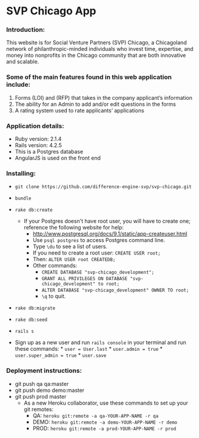 # SVP Chicago App

### Introduction:

This website is for Social Venture Partners (SVP) Chicago, a Chicagoland network of philanthropic-minded individuals who invest time, expertise, and money into nonprofits in the Chicago community that are both innovative and scalable.

### Some of the main features found in this web application include:

1.  Forms (LOI) and (RFP) that takes in the company applicant’s information
2.  The ability for an Admin to add and/or edit questions in the forms
3.  A rating system used to rate applicants’ applications

### Application details:

* Ruby version: 2.1.4
* Rails version: 4.2.5
* This is a Postgres database
* AngularJS is used on the front end

### Installing:

* `git clone https://github.com/difference-engine-svp/svp-chicago.git`
* `bundle`
* `rake db:create`
    * If your Postgres doesn't have root user, you will have to create one; reference the following website for help:
        * http://www.postgresql.org/docs/9.1/static/app-createuser.html
        * Use `psql postgres` to access Postgres command line.
        * Type `\du` to see a list of users.
        * If you need to create a root user: `CREATE USER root;`
        * Then: `ALTER USER root CREATEDB;`
        * Other commands:
            * `CREATE DATABASE "svp-chicago_development";`
            * `GRANT ALL PRIVILEGES ON DATABASE "svp-chicago_development" to root;`
            * `ALTER DATABASE "svp-chicago_development" OWNER TO root;`
            * `\q` to quit.
* `rake db:migrate`
* `rake db:seed`
* `rails s`

 * Sign up as a new user and run `rails console` in your terminal and run these commands:
        * `user = User.last`
        * `user.admin = true`
        * `user.super_admin = true`
        * `user.save`

### Deployment instructions:

* git push qa qa:master
* git push demo demo:master
* git push prod master
    * As a new Heroku collaborator, use these commands to set up your git remotes:
        * QA: `heroku git:remote -a qa-YOUR-APP-NAME -r qa`
        * DEMO: `heroku git:remote -a demo-YOUR-APP-NAME -r demo`
        * PROD: `heroku git:remote -a prod-YOUR-APP-NAME -r prod`
